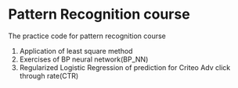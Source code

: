 # Pattern Recognition course
The practice code for pattern recognition course

1. Application of least square method
2. Exercises of BP neural network(BP_NN)
3. Regularized Logistic Regression of prediction for Criteo Adv click through rate(CTR) 
